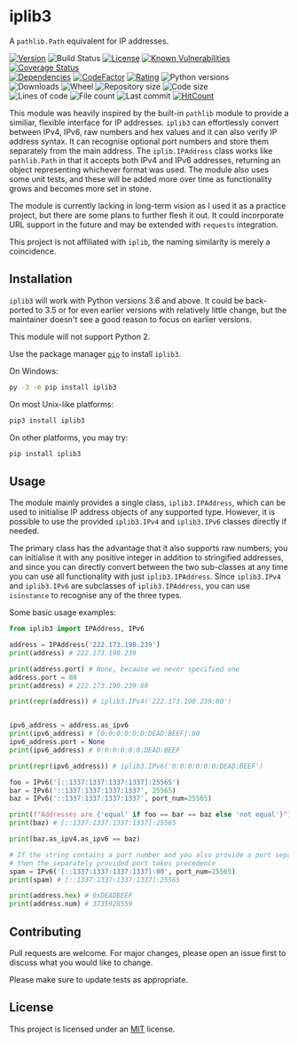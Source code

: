 # iplib3
 A `pathlib.Path` equivalent for IP addresses.

<!-- Badge chain start -->
 [![Version](https://img.shields.io/pypi/v/iplib3)](https://pypi.org/project/iplib3/) ![Build Status](https://github.com/diapolo10/iplib3/workflows/iplib3%20CI/badge.svg) [![License](https://img.shields.io/github/license/diapolo10/iplib3)](https://opensource.org/licenses/MIT) [![Known Vulnerabilities](https://snyk.io/test/github/Diapolo10/iplib3/badge.svg)](https://snyk.io/test/github/diapolo10/iplib3) [![Coverage Status](https://coveralls.io/repos/github/Diapolo10/iplib3/badge.svg?branch=main?logo=coveralls)](https://coveralls.io/github/Diapolo10/iplib3?branch=main)  
 [![Dependencies](https://img.shields.io/librariesio/github/diapolo10/iplib3)](https://libraries.io/github/Diapolo10/iplib3) [![CodeFactor](https://www.codefactor.io/repository/github/diapolo10/iplib3/badge?logo=codefactor)](https://www.codefactor.io/repository/github/diapolo10/iplib3) [![Rating](https://img.shields.io/librariesio/sourcerank/pypi/iplib3)](https://libraries.io/github/Diapolo10/iplib3/sourcerank) ![Python versions](https://img.shields.io/pypi/pyversions/iplib3?logo=python)  
 ![Downloads](https://img.shields.io/pypi/dm/iplib3?logo=pypi) ![Wheel](https://img.shields.io/pypi/wheel/iplib3?logo=pypi) ![Repository size](https://img.shields.io/github/repo-size/diapolo10/iplib3?logo=github) ![Code size](https://img.shields.io/github/languages/code-size/diapolo10/iplib3?logo=github)  
 ![Lines of code](https://img.shields.io/tokei/lines/github/diapolo10/iplib3?logo=github) ![File count](https://img.shields.io/github/directory-file-count/diapolo10/iplib3?logo=github) ![Last commit](https://img.shields.io/github/last-commit/diapolo10/iplib3?logo=github) [![HitCount](https://hits.dwyl.com/diapolo10/iplib3.svg?logo=github)](https://hits.dwyl.com/diapolo10/iplib3)
<!-- Badge chain end -->

This module was heavily inspired by the built-in `pathlib` module to provide a similiar, flexible interface for IP addresses. `iplib3` can effortlessly convert between IPv4, IPv6, raw numbers and hex values and it can also verify IP address syntax. It can recognise optional port numbers and store them separately from the main address. The `iplib.IPAddress` class works like `pathlib.Path` in that it accepts both IPv4 and IPv6 addresses, returning an object representing whichever format was used. The module also uses some unit tests, and these will be added more over time as functionality grows and becomes more set in stone.

The module is currently lacking in long-term vision as I used it as a practice project, but there are some plans to further flesh it out. It could incorporate URL support in the future and may be extended with `requests` integration.

This project is not affiliated with `iplib`, the naming similarity is merely a coincidence.

## Installation

`iplib3` will work with Python versions 3.6 and above. It could be back-ported to 3.5 or for even earlier versions with relatively little change, but the maintainer doesn't see a good reason to focus on earlier versions.

This module will not support Python 2.

Use the package manager [`pip`](https://pip.pypa.io/en/stable/) to install `iplib3`.

On Windows:

```sh
py -3 -m pip install iplib3
```

On most Unix-like platforms:

```sh
pip3 install iplib3
```

On other platforms, you may try:

```sh
pip install iplib3
```

## Usage

The module mainly provides a single class, `iplib3.IPAddress`, which can be used to initialise IP address objects of any supported type. However, it is possible to use the provided `iplib3.IPv4` and `iplib3.IPv6` classes directly if needed.

The primary class has the advantage that it also supports raw numbers; you can initialise it with any positive integer in addition to stringified addresses, and since you can directly convert between the two sub-classes at any time you can use all functionality with just `iplib3.IPAddress`. Since `iplib3.IPv4` and `iplib3.IPv6` are subclasses of `iplib3.IPAddress`, you can use `isinstance` to recognise any of the three types.

Some basic usage examples:

```python
from iplib3 import IPAddress, IPv6

address = IPAddress('222.173.190.239')
print(address) # 222.173.190.239

print(address.port) # None, because we never specified one
address.port = 80
print(address) # 222.173.190.239:80

print(repr(address)) # iplib3.IPv4('222.173.190.239:80')


ipv6_address = address.as_ipv6
print(ipv6_address) # [0:0:0:0:0:0:DEAD:BEEF]:80
ipv6_address.port = None
print(ipv6_address) # 0:0:0:0:0:0:DEAD:BEEF

print(repr(ipv6_address)) # iplib3.IPv6('0:0:0:0:0:0:DEAD:BEEF')

foo = IPv6('[::1337:1337:1337:1337]:25565')
bar = IPv6('::1337:1337:1337:1337', 25565)
baz = IPv6('::1337:1337:1337:1337', port_num=25565)

print(f"Addresses are {'equal' if foo == bar == baz else 'not equal'}")
print(baz) # [::1337:1337:1337:1337]:25565

print(baz.as_ipv4.as_ipv6 == baz)

# If the string contains a port number and you also provide a port separately,
# then the separately provided port takes precedence
spam = IPv6('[::1337:1337:1337:1337]:80', port_num=25565)
print(spam) # [::1337:1337:1337:1337]:25565

print(address.hex) # 0xDEADBEEF
print(address.num) # 3735928559
```

## Contributing
Pull requests are welcome. For major changes, please open an issue first to discuss what you would like to change.

Please make sure to update tests as appropriate.

## License
This project is licensed under an [MIT](./LICENSE) license.